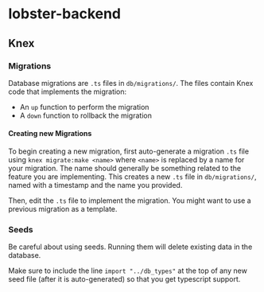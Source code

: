 # lobster-backend

## Knex

### Migrations

Database migrations are `.ts` files in `db/migrations/`. The files contain Knex code that implements the migration:

- An `up` function to perform the migration
- A `down` function to rollback the migration

#### Creating new Migrations

To begin creating a new migration, first auto-generate a migration `.ts` file using `knex migrate:make <name>` where `<name>` is replaced by a name for your migration. The name should generally be something related to the feature you are implementing. This creates a new `.ts` file in `db/migrations/`, named with a timestamp and the name you provided.

Then, edit the `.ts` file to implement the migration. You might want to use a previous migration as a template.

### Seeds

Be careful about using seeds. Running them will delete existing data in the database.

Make sure to include the line `import "../db_types"` at the top of any new seed file (after it is auto-generated) so that you get typescript support.